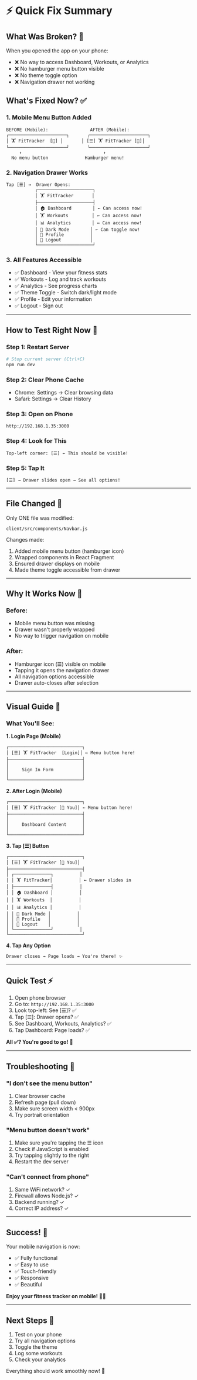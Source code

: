 # ⚡ Quick Fix Summary

## What Was Broken? 🔴

When you opened the app on your phone:
- ❌ No way to access Dashboard, Workouts, or Analytics
- ❌ No hamburger menu button visible
- ❌ No theme toggle option
- ❌ Navigation drawer not working

## What's Fixed Now? ✅

### 1. Mobile Menu Button Added
```
BEFORE (Mobile):                AFTER (Mobile):
┌──────────────────────┐       ┌──────────────────────┐
│ 🏋️ FitTracker  [👤] │       │ [☰] 🏋️ FitTracker [👤]│
└──────────────────────┘       └──────────────────────┘
     ↑                               ↑
  No menu button              Hamburger menu!
```

### 2. Navigation Drawer Works
```
Tap [☰] →  Drawer Opens:
           ┌─────────────────────┐
           │ 🏋️ FitTracker       │
           ├─────────────────────┤
           │ 🏠 Dashboard        │ ← Can access now!
           │ 🏋️ Workouts         │ ← Can access now!
           │ 📊 Analytics        │ ← Can access now!
           │ 🌙 Dark Mode        │ ← Can toggle now!
           │ 👤 Profile          │
           │ 🚪 Logout           │
           └─────────────────────┘
```

### 3. All Features Accessible
- ✅ Dashboard - View your fitness stats
- ✅ Workouts - Log and track workouts
- ✅ Analytics - See progress charts
- ✅ Theme Toggle - Switch dark/light mode
- ✅ Profile - Edit your information
- ✅ Logout - Sign out

---

## How to Test Right Now 🧪

### Step 1: Restart Server
```bash
# Stop current server (Ctrl+C)
npm run dev
```

### Step 2: Clear Phone Cache
- Chrome: Settings → Clear browsing data
- Safari: Settings → Clear History

### Step 3: Open on Phone
```
http://192.168.1.35:3000
```

### Step 4: Look for This
```
Top-left corner: [☰] ← This should be visible!
```

### Step 5: Tap It
```
[☰] → Drawer slides open → See all options!
```

---

## File Changed 📝

Only ONE file was modified:
```
client/src/components/Navbar.js
```

Changes made:
1. Added mobile menu button (hamburger icon)
2. Wrapped components in React Fragment
3. Ensured drawer displays on mobile
4. Made theme toggle accessible from drawer

---

## Why It Works Now 🎯

### Before:
- Mobile menu button was missing
- Drawer wasn't properly wrapped
- No way to trigger navigation on mobile

### After:
- Hamburger icon (☰) visible on mobile
- Tapping it opens the navigation drawer
- All navigation options accessible
- Drawer auto-closes after selection

---

## Visual Guide 📱

### What You'll See:

**1. Login Page (Mobile)**
```
┌────────────────────────────┐
│ [☰] 🏋️ FitTracker  [Login]│ ← Menu button here!
├────────────────────────────┤
│                            │
│     Sign In Form           │
│                            │
└────────────────────────────┘
```

**2. After Login (Mobile)**
```
┌────────────────────────────┐
│ [☰] 🏋️ FitTracker [👤 You]│ ← Menu button here!
├────────────────────────────┤
│                            │
│     Dashboard Content      │
│                            │
└────────────────────────────┘
```

**3. Tap [☰] Button**
```
┌────────────────────────────┐
│ [☰] 🏋️ FitTracker [👤 You]│
├────────────────────────────┤
│ ┌──────────────┐          │
│ │ 🏋️ FitTracker│          │ ← Drawer slides in
│ ├──────────────┤          │
│ │ 🏠 Dashboard │          │
│ │ 🏋️ Workouts  │          │
│ │ 📊 Analytics │          │
│ │ 🌙 Dark Mode │          │
│ │ 👤 Profile   │          │
│ │ 🚪 Logout    │          │
│ └──────────────┘          │
└────────────────────────────┘
```

**4. Tap Any Option**
```
Drawer closes → Page loads → You're there! ✨
```

---

## Quick Test ⚡

1. Open phone browser
2. Go to: `http://192.168.1.35:3000`
3. Look top-left: See [☰]? ✅
4. Tap [☰]: Drawer opens? ✅
5. See Dashboard, Workouts, Analytics? ✅
6. Tap Dashboard: Page loads? ✅

**All ✅? You're good to go!** 🎉

---

## Troubleshooting 🔧

### "I don't see the menu button"
1. Clear browser cache
2. Refresh page (pull down)
3. Make sure screen width < 900px
4. Try portrait orientation

### "Menu button doesn't work"
1. Make sure you're tapping the ☰ icon
2. Check if JavaScript is enabled
3. Try tapping slightly to the right
4. Restart the dev server

### "Can't connect from phone"
1. Same WiFi network? ✓
2. Firewall allows Node.js? ✓
3. Backend running? ✓
4. Correct IP address? ✓

---

## Success! 🎊

Your mobile navigation is now:
- ✅ Fully functional
- ✅ Easy to use
- ✅ Touch-friendly
- ✅ Responsive
- ✅ Beautiful

**Enjoy your fitness tracker on mobile!** 💪📱

---

## Next Steps 🚀

1. Test on your phone
2. Try all navigation options
3. Toggle the theme
4. Log some workouts
5. Check your analytics

Everything should work smoothly now! 🌟
